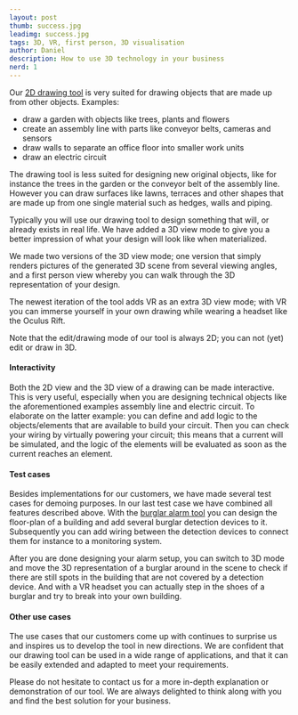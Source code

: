 ```yaml
---
layout: post
thumb: success.jpg
leadimg: success.jpg
tags: 3D, VR, first person, 3D visualisation
author: Daniel
description: How to use 3D technology in your business
nerd: 1
---
```


Our [2D drawing tool](http://tweedegolf.nl/3d-framework/#ontwerpen-en-3d) is very suited for drawing objects that are made up from other objects. Examples:

- draw a garden with objects like trees, plants and flowers
- create an assembly line with parts like conveyor belts, cameras and sensors
- draw walls to separate an office floor into smaller work units
- draw an electric circuit

The drawing tool is less suited for designing new original objects, like for instance the trees in the garden or the conveyor belt of the assembly line. However you can draw surfaces like lawns, terraces and other shapes that are made up from one single material such as hedges, walls and piping.

Typically you will use our drawing tool to design something that will, or already exists in real life. We have added a 3D view mode to give you a better impression of what your design will look like when materialized.

We made two versions of the 3D view mode; one version that simply renders pictures of the generated 3D scene from several viewing angles, and a first person view whereby you can walk through the 3D representation of your design.

The newest iteration of the tool adds VR as an extra 3D view mode; with VR you can immerse yourself in your own drawing while wearing a headset like the Oculus Rift.

Note that the edit/drawing mode of our tool is always 2D; you can not (yet) edit or draw in 3D.


#### Interactivity

Both the 2D view and the 3D view of a drawing can be made interactive. This is very useful, especially when you are designing technical objects like the aforementioned examples assembly line and electric circuit. To elaborate on the latter example: you can define and add logic to the objects/elements that are available to build your circuit. Then you can check your wiring by virtually powering your circuit; this means that a current will be simulated, and the logic of the elements will be evaluated as soon as the current reaches an element.


#### Test cases

Besides implementations for our customers, we have made several test cases for demoing purposes. In our last test case we have combined all features described above. With the [burglar alarm tool](http://tweedegolf.nl/3d-framework/#visualisatie-en-gamification) you can design the floor-plan of a building and add several burglar detection devices to it. Subsequently you can add wiring between the detection devices to connect them for instance to a monitoring system.

After you are done designing your alarm setup, you can switch to 3D mode and move the 3D representation of a burglar around in the scene to check if there are still spots in the building that are not covered by a detection device. And with a VR headset you can actually step in the shoes of a burglar and try to break into your own building.


#### Other use cases

The use cases that our customers come up with continues to surprise us and inspires us to develop the tool in new directions. We are confident that our drawing tool can be used in a wide range of applications, and that it can be easily extended and adapted to meet your requirements.

Please do not hesitate to contact us for a more in-depth explanation or demonstration of our tool. We are always delighted to think along with you and find the best solution for your business.


<!--
In 2011 we started to develop a 2D drawing tool for gardens. From the ground up it has been build as a generic tool so it can be used very easily for other types of drawing tools.

Initially, you could only see your drawing in 2D, but later we added a 3D view. With the advent of WebGL support in all major browsers, rendering 3D in a browser is fast enough on almost any device.

A next step could be drawing and editing in 3D but experience learned us that drawing in 3D is not in all cases as handy as it might seem. A 2D view is better suited for drawing floor-plans for for instance gardens, buildings and maps.

-->
